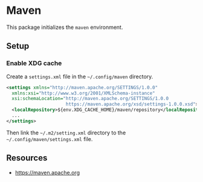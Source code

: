 # Maven

This package initializes the `maven` environment.

## Setup

### Enable XDG cache

Create a `settings.xml` file in the `~/.config/maven` directory.

```xml
<settings xmlns="http://maven.apache.org/SETTINGS/1.0.0"
  xmlns:xsi="http://www.w3.org/2001/XMLSchema-instance"
  xsi:schemaLocation="http://maven.apache.org/SETTINGS/1.0.0
                      https://maven.apache.org/xsd/settings-1.0.0.xsd">
  <localRepository>${env.XDG_CACHE_HOME}/maven/repository</localRepository>
  ...
</settings>
```

Then link the `~/.m2/setting.xml` directory to the
`~/.config/maven/settings.xml` file.

## Resources

- https://maven.apache.org
